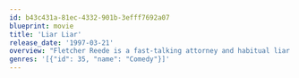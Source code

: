 ```yaml
---
id: b43c431a-81ec-4332-901b-3efff7692a07
blueprint: movie
title: 'Liar Liar'
release_date: '1997-03-21'
overview: "Fletcher Reede is a fast-talking attorney and habitual liar. When his son Max blows out the candles on his fifth birthday he has just one wish - that his dad will stop lying for 24 hours. When Max's wish comes true, Fletcher discovers that his mouth has suddenly become his biggest liability."
genres: '[{"id": 35, "name": "Comedy"}]'
---
```

